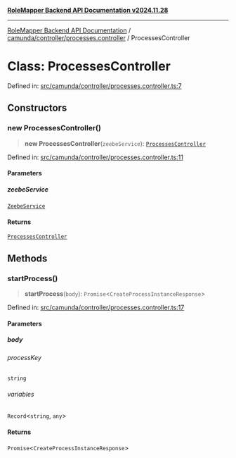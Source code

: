[**RoleMapper Backend API Documentation v2024.11.28**](../../../../README.md)

***

[RoleMapper Backend API Documentation](../../../../modules.md) / [camunda/controller/processes.controller](../README.md) / ProcessesController

# Class: ProcessesController

Defined in: [src/camunda/controller/processes.controller.ts:7](https://github.com/FlowCraft-AG/RoleMapper/blob/bd02a9f13cb3346480f35c2638b81cb7d31e5c1f/backend/src/camunda/controller/processes.controller.ts#L7)

## Constructors

### new ProcessesController()

> **new ProcessesController**(`zeebeService`): [`ProcessesController`](ProcessesController.md)

Defined in: [src/camunda/controller/processes.controller.ts:11](https://github.com/FlowCraft-AG/RoleMapper/blob/bd02a9f13cb3346480f35c2638b81cb7d31e5c1f/backend/src/camunda/controller/processes.controller.ts#L11)

#### Parameters

##### zeebeService

[`ZeebeService`](../../../../ZeebeService/classes/ZeebeService.md)

#### Returns

[`ProcessesController`](ProcessesController.md)

## Methods

### startProcess()

> **startProcess**(`body`): `Promise`\<`CreateProcessInstanceResponse`\>

Defined in: [src/camunda/controller/processes.controller.ts:17](https://github.com/FlowCraft-AG/RoleMapper/blob/bd02a9f13cb3346480f35c2638b81cb7d31e5c1f/backend/src/camunda/controller/processes.controller.ts#L17)

#### Parameters

##### body

###### processKey

`string`

###### variables

`Record`\<`string`, `any`\>

#### Returns

`Promise`\<`CreateProcessInstanceResponse`\>

